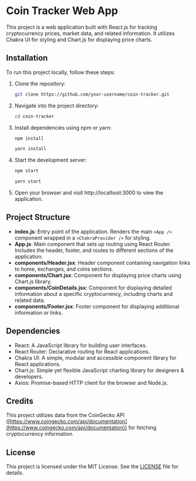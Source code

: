# Coin Tracker Web App

This project is a web application built with React.js for tracking cryptocurrency prices, market data, and related information. It utilizes Chakra UI for styling and Chart.js for displaying price charts.

## Installation

To run this project locally, follow these steps:

1. Clone the repository:

   ```bash
   git clone https://github.com/your-username/coin-tracker.git

2. Navigate into the project directory:

   ```bash
   cd coin-tracker

3. Install dependencies using npm or yarn:

   ```bash
   npm install
   ```
   ```bash
   yarn install
   
4. Start the development server:

   ```bash
   npm start
   ```
   ```bash
   yarn start

5. Open your browser and visit http://localhost:3000 to view the application.

## Project Structure

- **index.js**: Entry point of the application. Renders the main `<App />` component wrapped in a `<ChakraProvider />` for styling.
- **App.js**: Main component that sets up routing using React Router. Includes the header, footer, and routes to different sections of the application.
- **components/Header.jsx**: Header component containing navigation links to home, exchanges, and coins sections.
- **components/Chart.jsx**: Component for displaying price charts using Chart.js library.
- **components/CoinDetails.jsx**: Component for displaying detailed information about a specific cryptocurrency, including charts and related data.
- **components/Footer.jsx**: Footer component for displaying additional information or links.

## Dependencies

- React: A JavaScript library for building user interfaces.
- React Router: Declarative routing for React applications.
- Chakra UI: A simple, modular and accessible component library for React applications.
- Chart.js: Simple yet flexible JavaScript charting library for designers & developers.
- Axios: Promise-based HTTP client for the browser and Node.js.

## Credits

This project utilizes data from the CoinGecko API ([https://www.coingecko.com/api/documentation](https://www.coingecko.com/api/documentation)) for fetching cryptocurrency information.

## License

This project is licensed under the MIT License. See the [LICENSE](LICENSE) file for details.
